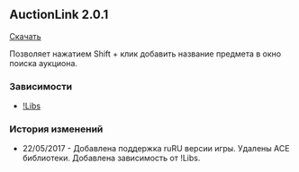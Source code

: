 ## AuctionLink 2.0.1

[Скачать](https://github.com/WoWruRU-ClassicAddons/AuctionLink/releases/download/2.0.1/AuctionLink.zip)

Позволяет нажатием Shift + клик добавить название предмета в окно поиска аукциона.

### Зависимости
- [!Libs](Libs.html)

### История изменений
- 22/05/2017 - Добавлена поддержка ruRU версии игры. Удалены ACE библиотеки. Добавлена зависимость от !Libs.